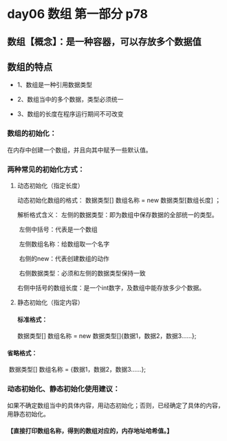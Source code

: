 # day06 数组 第一部分  p78

##  数组【概念】：是一种容器，可以存放多个数据值

## 数组的特点

* 1、数组是一种引用数据类型

* 2、数组当中的多个数据，类型必须统一

* 3、数组的长度在程序运行期间不可改变

  

### 数组的初始化：

在内存中创建一个数组，并且向其中赋予一些默认值。

### 两种常见的初始化方式：

1. 动态初始化（指定长度）

   动态初始化数组的格式： 数据类型[]    数组名称 = new   数据类型[数组长度] ；

   解析格式含义：  左侧的数据类型：即为数组中保存数据的全部统一的类型。

   ​							左侧中括号：代表是一个数组

   ​							左侧数组名称：给数组取一个名字

   ​							右侧的new：代表创建数组的动作

   ​							右侧数据类型：必须和左侧的数据类型保持一致

   ​							右侧中括号的数组长度：是一个int数字，及数组中能存放多少个数据。

2. 静态初始化（指定内容）

   ####  标准格式：

    数据类型[]    数组名称 = new   数据类型[]{数据1，数据2，数据3......}; 

####       省略格式：

​		 数据类型[]    数组名称 = {数据1，数据2，数据3......}; 



### 动态初始化、静态初始化使用建议：

如果不确定数组当中的具体内容，用动态初始化；否则，已经确定了具体的内容，用静态初始化。



#### 【直接打印数组名称，得到的数组对应的，内存地址哈希值。】



